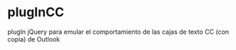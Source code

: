 # plugInCC
plugIn jQuery para emular el comportamiento de las cajas de texto CC (con copia) de Outlook
